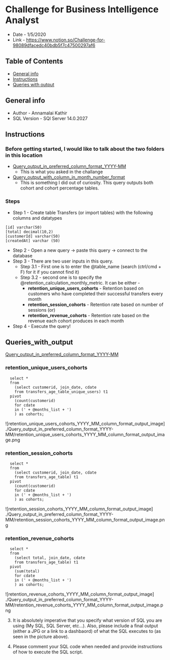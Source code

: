 # Challenge for Business Intelligence Analyst
* Date - 1/5/2020
* Link - https://www.notion.so/Challenge-for-98089dfacedc40bdb5f7c47500297af6

## Table of Contents
* [General info](#general-info)
* [Instructions](#Instructions)
* [Queries with output](#Queries_with_output)

## General info
* Author - Annamalai Kathir
* SQL Version - SQl Server 14.0.2027

## Instructions
### Before getting started, I would like to talk about the two folders in this location
* [Query_output_in_preferred_column_format_YYYY-MM](Query_output_in_preferred_column_format_YYYY-MM)
	* This is what you asked in the challange
* [Query_output_with_column_in_month_number_format](Query_output_with_column_in_month_number_format)
	* This is something I did out of curiosity. This query outputs both cohort and cohort percentage tables.

### Steps
* Step 1 - Create table Transfers (or import tables) with the following columns and datatypes
```
[id] varchar(50)
[total] decimal(10,2)
[customerId] varchar(50)
[createdAt] varchar (50)
```
* Step 2 - Open a new query -> paste this query -> connect to the database
* Step 3 - There are two user inputs in this query.
	* Step 3.1 - First one is to enter the @table_name (search (ctrl/cmd + F) for it if you cannot find it)
	* Step 3.2 - second one is to specify the @retention_calculation_monthly_metric. It can be either -
		* **retention_unique_users_cohorts** - Retention based on customers who have completed their successful transfers every month
		* **retention_session_cohorts** - Retention rate based on number of sessions (or) 
		* **retention_revenue_cohorts** - Retention rate based on the revenue each cohort produces in each month
* Step 4 - Execute the query!

## Queries_with_output
[Query_output_in_preferred_column_format_YYYY-MM](Query_output_in_preferred_column_format_YYYY-MM)
### retention_unique_users_cohorts
```
  select *
  from 
	(select customerid, join_date, cdate
	from transfers_age_table_unique_users) t1
  pivot
	(count(customerid)
	for cdate
	in (' + @months_list + ')
	) as cohorts;	
```
![retention_unique_users_cohorts_YYYY_MM_column_format_output_image] ./Query_output_in_preferred_column_format_YYYY-MM/retention_unique_users_cohorts_YYYY_MM_column_format_output_image.png 

### retention_session_cohorts
```
  select *
  from 
	(select customerid, join_date, cdate
	from transfers_age_table) t1
  pivot
	(count(customerid)
	for cdate
	in (' + @months_list + ')
	) as cohorts;
```
![retention_session_cohorts_YYYY_MM_column_format_output_image] ./Query_output_in_preferred_column_format_YYYY-MM/retention_session_cohorts_YYYY_MM_column_format_output_image.png

### retention_revenue_cohorts
```
  select *
  from 
	(select total, join_date, cdate
	from transfers_age_table) t1
  pivot
	(sum(total)
	for cdate
	in (' + @months_list + ')
	) as cohorts;		
```
![retention_revenue_cohorts_YYYY_MM_column_format_output_image] ./Query_output_in_preferred_column_format_YYYY-MM/retention_revenue_cohorts_YYYY_MM_column_format_output_image.png

3. It is absolutely imperative that you specify what version of SQL you are using (My SQL, SQL Server, etc...). Also, please include a final output (either a JPG or a link to a dashbaord) of what the SQL executes to (as seen in the picture above).

4. Please comment your SQL code when needed and provide instructions of how to execute the SQL script.
